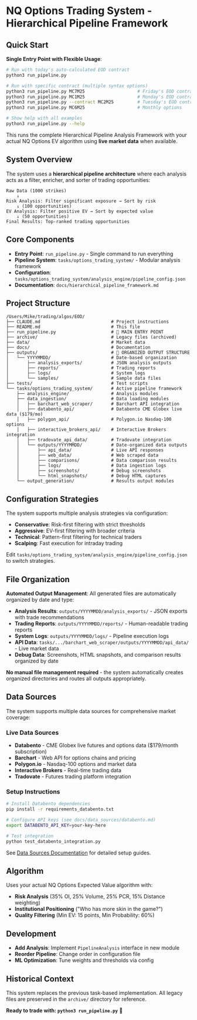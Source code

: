 # NQ Options Trading System - Hierarchical Pipeline Framework

## Quick Start

**Single Entry Point with Flexible Usage**:

```bash
# Run with today's auto-calculated EOD contract  
python3 run_pipeline.py

# Run with specific contract (multiple syntax options)
python3 run_pipeline.py MC7M25                    # Friday's EOD contract
python3 run_pipeline.py MC1M25                    # Monday's EOD contract  
python3 run_pipeline.py --contract MC2M25         # Tuesday's EOD contract
python3 run_pipeline.py MC6M25                    # Monthly options

# Show help with all examples
python3 run_pipeline.py --help
```

This runs the complete Hierarchical Pipeline Analysis Framework with your actual NQ Options EV algorithm using **live market data** when available.

## System Overview

The system uses a **hierarchical pipeline architecture** where each analysis acts as a filter, enricher, and sorter of trading opportunities:

```
Raw Data (1000 strikes) 
    ↓
Risk Analysis: Filter significant exposure → Sort by risk
    ↓ (100 opportunities)
EV Analysis: Filter positive EV → Sort by expected value  
    ↓ (50 opportunities)
Final Results: Top-ranked trading opportunities
```

## Core Components

- **Entry Point**: `run_pipeline.py` - Single command to run everything
- **Pipeline System**: `tasks/options_trading_system/` - Modular analysis framework
- **Configuration**: `tasks/options_trading_system/analysis_engine/pipeline_config.json`
- **Documentation**: `docs/hierarchical_pipeline_framework.md`

## Project Structure

```
/Users/Mike/trading/algos/EOD/
├── CLAUDE.md                           # Project instructions
├── README.md                           # This file
├── run_pipeline.py                     # 🚀 MAIN ENTRY POINT
├── archive/                            # Legacy files (archived)
├── data/                               # Market data
├── docs/                               # Documentation
├── outputs/                            # 📁 ORGANIZED OUTPUT STRUCTURE
│   └── YYYYMMDD/                       # Date-based organization
│       ├── analysis_exports/           # JSON analysis outputs
│       ├── reports/                    # Trading reports
│       ├── logs/                       # System logs
│       └── samples/                    # Sample data files
├── tests/                              # Test scripts
└── tasks/options_trading_system/       # Active pipeline framework
    ├── analysis_engine/                # Analysis modules
    ├── data_ingestion/                 # Data loading modules
    │   ├── barchart_web_scraper/       # Barchart API integration
    │   ├── databento_api/              # Databento CME Globex live data ($179/mo)
    │   ├── polygon_api/                # Polygon.io Nasdaq-100 options
    │   ├── interactive_brokers_api/    # Interactive Brokers integration
    │   ├── tradovate_api_data/         # Tradovate integration
    │   └── outputs/YYYYMMDD/           # Date-organized data outputs
    │       ├── api_data/               # Live API responses
    │       ├── web_data/               # Web scraped data
    │       ├── comparisons/            # Data comparison results
    │       ├── logs/                   # Data ingestion logs
    │       ├── screenshots/            # Debug screenshots
    │       └── html_snapshots/         # Debug HTML captures
    └── output_generation/              # Results output modules
```

## Configuration Strategies

The system supports multiple analysis strategies via configuration:

- **Conservative**: Risk-first filtering with strict thresholds
- **Aggressive**: EV-first filtering with broader criteria  
- **Technical**: Pattern-first filtering for technical traders
- **Scalping**: Fast execution for intraday trading

Edit `tasks/options_trading_system/analysis_engine/pipeline_config.json` to switch strategies.

## File Organization

**Automated Output Management**: All generated files are automatically organized by date and type:

- **Analysis Results**: `outputs/YYYYMMDD/analysis_exports/` - JSON exports with trade recommendations  
- **Trading Reports**: `outputs/YYYYMMDD/reports/` - Human-readable trading reports
- **System Logs**: `outputs/YYYYMMDD/logs/` - Pipeline execution logs
- **API Data**: `tasks/.../barchart_web_scraper/outputs/YYYYMMDD/api_data/` - Live market data
- **Debug Data**: Screenshots, HTML snapshots, and comparison results organized by date

**No manual file management required** - the system automatically creates organized directories and routes all outputs appropriately.

## Data Sources

The system supports multiple data sources for comprehensive market coverage:

### Live Data Sources
- **Databento** - CME Globex live futures and options data ($179/month subscription)
- **Barchart** - Web API for options chains and pricing
- **Polygon.io** - Nasdaq-100 options and market data
- **Interactive Brokers** - Real-time trading data
- **Tradovate** - Futures trading platform integration

### Setup Instructions
```bash
# Install Databento dependencies
pip install -r requirements_databento.txt

# Configure API keys (see docs/data_sources/databento.md)
export DATABENTO_API_KEY=your-key-here

# Test integration
python test_databento_integration.py
```

See [Data Sources Documentation](docs/data_sources/) for detailed setup guides.

## Algorithm

Uses your actual NQ Options Expected Value algorithm with:
- **Risk Analysis** (35% OI, 25% Volume, 25% PCR, 15% Distance weighting)
- **Institutional Positioning** ("Who has more skin in the game?")
- **Quality Filtering** (Min EV: 15 points, Min Probability: 60%)

## Development

- **Add Analysis**: Implement `PipelineAnalysis` interface in new module
- **Reorder Pipeline**: Change order in configuration file
- **ML Optimization**: Tune weights and thresholds via config

## Historical Context

This system replaces the previous task-based implementation. All legacy files are preserved in the `archive/` directory for reference.

**Ready to trade with: `python3 run_pipeline.py`** 🚀